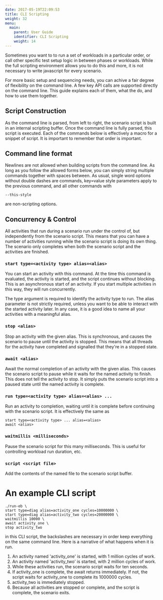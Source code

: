 ```yaml
---
date: 2017-05-19T22:09:53
title: CLI Scripting
weight: 32
menu:
  main:
    parent: User Guide
    identifier: CLI Scripting
    weight: 14
---
```


Sometimes you want to to run a set of workloads in a particular order, or call
other specific test setup logic in between phases or workloads. While the full
scripting environment allows you to do this and more, it is not necessary to
write javascript for every scenario.

For more basic setup and sequencing needs, you can achive a fair degree of
flexibility on the command line. A few key API calls are supported directly on
the command line. This guide explains each of them, what the do, and how to use
them together.

## Script Construction

As the command line is parsed, from left to right, the scenario script is built
in an internal scripting buffer. Once the command line is fully parsed, this
script is executed. Each of the commands below is effectively a macro for a
snippet of script. It is important to remember that order is important.

## Command line format

Newlines are not allowed when building scripts from the command line. As long as
you follow the allowed forms below, you can simply string multiple commands
together with spaces between. As usual, single word options without double
dashes are commands, key=value style parameters apply to the previous command,
and all other commands with 

    --this-style
    
are non-scripting options.

## Concurrency & Control

All activities that run during a scenario run under the control of, but
independently from the scenario script. This means that you can have a number of
activities running while the scenario script is doing its own thing. The
scenario only completes when both the scenario script and the activities are
finished.

### `start type=<activity type> alias=<alias>`

You can start an activity with this command. At the time this command is
evaluated, the activity is started, and the script continues without blocking.
This is an asynchronous start of an activity. If you start multiple activities
in this way, they will run concurrently.

The type argument is required to identify the activity type to run. The alias
parameter is not strictly required, unless you want to be able to interact with
the started activity later. In any case, it is a good idea to name all your
activities with a meaningful alias.

### `stop <alias>`

Stop an activity with the given alias. This is synchronous, and causes the
scenario to pause until the activity is stopped. This means that all threads for
the activity have completed and signalled that they're in a stopped state.

### `await <alias>`

Await the normal completion of an activity with the given alias. This causes the
scenario script to pause while it waits for the named activity to finish. This
does not tell the activity to stop. It simply puts the scenario script into a
paused state until the named activity is complete.

### `run type=<activity type> alias=<alias> ...`

Run an activity to completion, waiting until it is complete before continuing
with the scenario script. It is effectively the same as 

    start type=<activity type> ... alias=<alias>
    await <alias>

### `waitmillis <milliseconds>`

Pause the scenario script for this many milliseconds. This is useful for
controlling workload run duration, etc.

### `script <script file>`

Add the contents of the named file to the scenario script buffer.

# An example CLI script

~~~
./run-eb \
start type=diag alias=activity_one cycles=10000000 \
start type=diag alias=activity_two cycles=20000000 \
waitmillis 10000 \
await activity_one \
stop activity_two
~~~

in this CLI script, the backslashes are necessary in order keep everything on
the same command line. Here is a narrative of what happens when it is run.

1. An activity named 'activity_one' is started, with 1 million cycles of work.
2. An activity named 'activity_two' is started, with 2 million cycles of work.
3. While these activities run, the scenario script waits for ten seconds.
4. If activity_one is complete, the await returns immediately. If not, the 
   script waits for activity_one to complete its 1000000 cycles.
5. activity_two is immediately stopped.
6. Because all activities are stopped or complete, and the script is complete, 
   the scenario exits.


